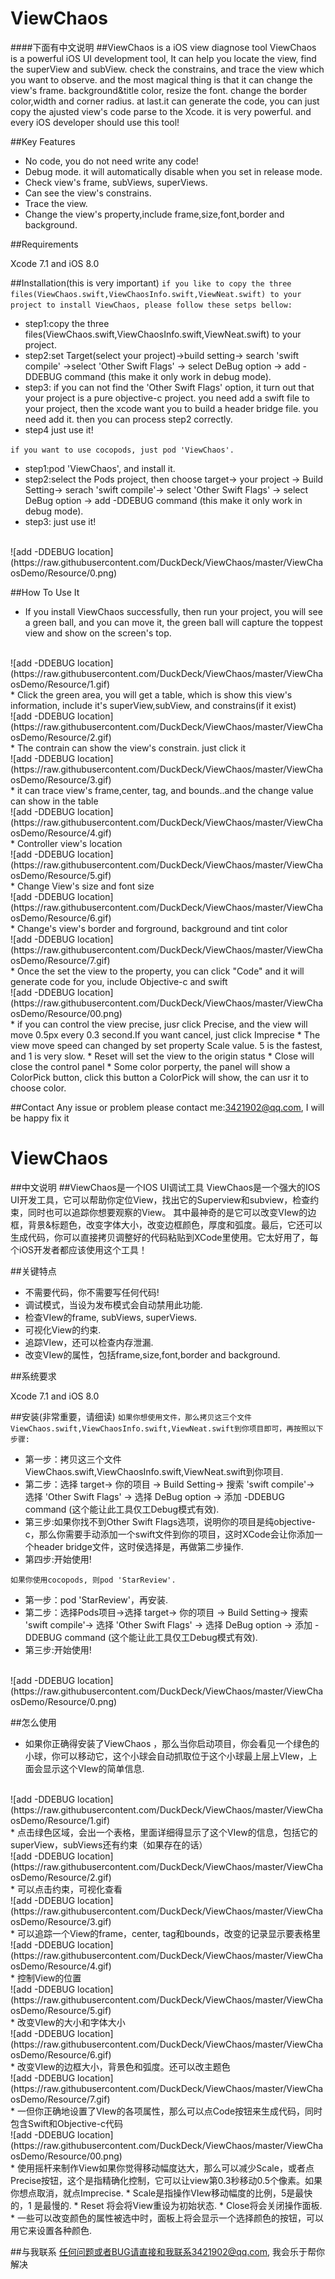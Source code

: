 ViewChaos
===
####下面有中文说明
##ViewChaos is a iOS view diagnose tool
ViewChaos is a powerful iOS UI development tool, It can help you locate the view, find the superView and subView. check the constrains, and trace the view which you want to observe. and the most magical thing is that it can change the view's frame. background&title color, resize the font. change the border color,width and corner radius. at last.it can generate the code,  you can just copy the ajusted view's code parse to the Xcode.  it is very powerful. and every iOS developer should use this tool!

##Key Features
* No code, you do not need write any code!
* Debug mode. it will automatically disable when you set in release mode.
* Check view's frame, subViews, superViews.
* Can see the view's constrains.
* Trace the view.
* Change the view's property,include frame,size,font,border and background.

##Requirements 

Xcode 7.1 and iOS 8.0

##Installation(this is very important)
`if you like to copy the three files(ViewChaos.swift,ViewChaosInfo.swift,ViewNeat.swift) to your project to install ViewChaos, please follow these setps bellow:`
* step1:copy the three files(ViewChaos.swift,ViewChaosInfo.swift,ViewNeat.swift) to your project.
* step2:set Target(select your project)->build setting-> search 'swift compile' ->select 'Other Swift Flags' -> select DeBug option -> add -DDEBUG command (this make it only work in debug mode).
* step3: if you can not find the 'Other Swift Flags' option, it turn out that your project is a pure objective-c project. you need add a swift file to your project, then the xcode want you to build a header bridge file. you need add it. then you can process step2 correctly.
* step4 just use it! 

`if you want to use cocopods, just pod 'ViewChaos'.`
* step1:pod 'ViewChaos', and install it.
* step2:select the Pods project, then choose target-> your project -> Build Setting-> serach 'swift compile'-> select 'Other Swift Flags' -> select DeBug option -> add -DDEBUG command (this make it only work in debug mode).
* step3: just use it!
<br>
![add -DDEBUG location](https://raw.githubusercontent.com/DuckDeck/ViewChaos/master/ViewChaosDemo/Resource/0.png)  

##How To Use It 
* If you install ViewChaos successfully, then run your project, you will see a green ball, and you can move it, the green ball will capture the toppest view and show on the screen's top.
<br>
![add -DDEBUG location](https://raw.githubusercontent.com/DuckDeck/ViewChaos/master/ViewChaosDemo/Resource/1.gif)
<br>
* Click the green area, you will get a table, which is show this view's information, include it's superView,subView, and constrains(if it exist)
<br>
![add -DDEBUG location](https://raw.githubusercontent.com/DuckDeck/ViewChaos/master/ViewChaosDemo/Resource/2.gif)
<br>
* The contrain can show the view's constrain. just click it
<br>
![add -DDEBUG location](https://raw.githubusercontent.com/DuckDeck/ViewChaos/master/ViewChaosDemo/Resource/3.gif)
<br>
* it can trace view's frame,center, tag, and bounds..and the change value can show in the table
<br>
![add -DDEBUG location](https://raw.githubusercontent.com/DuckDeck/ViewChaos/master/ViewChaosDemo/Resource/4.gif)
<br>
* Controller view's location
<br>
![add -DDEBUG location](https://raw.githubusercontent.com/DuckDeck/ViewChaos/master/ViewChaosDemo/Resource/5.gif)
<br>
* Change View's size and font size
<br>
![add -DDEBUG location](https://raw.githubusercontent.com/DuckDeck/ViewChaos/master/ViewChaosDemo/Resource/6.gif)
<br>
* Change's view's border and forground, background and tint color
<br>
![add -DDEBUG location](https://raw.githubusercontent.com/DuckDeck/ViewChaos/master/ViewChaosDemo/Resource/7.gif)
<br>
* Once the set the view to the property, you can click "Code" and it will generate code for you, include Objective-c and swift
<br>
![add -DDEBUG location](https://raw.githubusercontent.com/DuckDeck/ViewChaos/master/ViewChaosDemo/Resource/00.png)
<br>
* if you can control the view precise, jusr click Precise, and the view will move 0.5px every 0.3 second.If you want cancel, just click Imprecise
* The view move speed can changed by set property Scale value. 5 is the fastest, and 1 is very slow.
* Reset will set the view to the origin status
* Close will close the control panel
* Some color porperty, the panel will show a ColorPick button, click this button a ColorPick will show, the can usr it to choose color.

##Contact 
Any issue or problem please contact me:3421902@qq.com, I will be happy fix it




ViewChaos
===
##中文说明
##ViewChaos是一个IOS UI调试工具
ViewChaos是一个强大的IOS UI开发工具，它可以帮助你定位View，找出它的Superview和subview，检查约束，同时也可以追踪你想要观察的View。 其中最神奇的是它可以改变VIew的边框，背景&标题色，改变字体大小，改变边框颜色，厚度和弧度。最后，它还可以生成代码，你可以直接拷贝调整好的代码粘贴到XCode里使用。它太好用了，每个iOS开发者都应该使用这个工具！

##关键特点
* 不需要代码，你不需要写任何代码!
* 调试模式，当设为发布模式会自动禁用此功能.
* 检查VIew的frame, subViews, superViews.
* 可视化View的约束.
* 追踪VIew，还可以检查内存泄漏.
* 改变VIew的属性，包括frame,size,font,border and background.

##系统要求 

Xcode 7.1 and iOS 8.0

##安装(非常重要，请细读)
`如果你想使用文件，那么拷贝这三个文件ViewChaos.swift,ViewChaosInfo.swift,ViewNeat.swift到你项目即可，再按照以下步骤:`
* 第一步：拷贝这三个文件ViewChaos.swift,ViewChaosInfo.swift,ViewNeat.swift到你项目.
* 第二步：选择 target-> 你的项目 -> Build Setting-> 搜索 'swift compile'-> 选择 'Other Swift Flags' -> 选择 DeBug option -> 添加 -DDEBUG command (这个能让此工具仅工Debug模式有效).
* 第三步:如果你找不到Other Swift Flags选项，说明你的项目是纯objective-c，那么你需要手动添加一个swift文件到你的项目，这时XCode会让你添加一个header bridge文件，这时侯选择是，再做第二步操作.
* 第四步:开始使用! 

`如果你使用cocopods, 则pod 'StarReview'.`
* 第一步：pod 'StarReview'，再安装.
* 第二步：选择Pods项目->选择 target-> 你的项目 -> Build Setting-> 搜索 'swift compile'-> 选择 'Other Swift Flags' -> 选择 DeBug option -> 添加 -DDEBUG command (这个能让此工具仅工Debug模式有效).
* 第三步:开始使用!
<br>
![add -DDEBUG location](https://raw.githubusercontent.com/DuckDeck/ViewChaos/master/ViewChaosDemo/Resource/0.png)  

##怎么使用
* 如果你正确得安装了ViewChaos ，那么当你启动项目，你会看见一个绿色的小球，你可以移动它，这个小球会自动抓取位于这个小球最上层上VIew，上面会显示这个VIew的简单信息.
<br>
![add -DDEBUG location](https://raw.githubusercontent.com/DuckDeck/ViewChaos/master/ViewChaosDemo/Resource/1.gif)
<br>
* 点击绿色区域，会出一个表格，里面详细得显示了这个VIew的信息，包括它的superView，subViews还有约束（如果存在的话）
<br>
![add -DDEBUG location](https://raw.githubusercontent.com/DuckDeck/ViewChaos/master/ViewChaosDemo/Resource/2.gif)
<br>
* 可以点击约束，可视化查看
<br>
![add -DDEBUG location](https://raw.githubusercontent.com/DuckDeck/ViewChaos/master/ViewChaosDemo/Resource/3.gif)
<br>
* 可以追踪一个View的frame，center, tag和bounds，改变的记录显示要表格里
<br>
![add -DDEBUG location](https://raw.githubusercontent.com/DuckDeck/ViewChaos/master/ViewChaosDemo/Resource/4.gif)
<br>
* 控制View的位置
<br>
![add -DDEBUG location](https://raw.githubusercontent.com/DuckDeck/ViewChaos/master/ViewChaosDemo/Resource/5.gif)
<br>
* 改变VIew的大小和字体大小
<br>
![add -DDEBUG location](https://raw.githubusercontent.com/DuckDeck/ViewChaos/master/ViewChaosDemo/Resource/6.gif)
<br>
* 改变VIew的边框大小，背景色和弧度。还可以改主题色
<br>
![add -DDEBUG location](https://raw.githubusercontent.com/DuckDeck/ViewChaos/master/ViewChaosDemo/Resource/7.gif)
<br>
* 一但你正确地设置了VIew的各项属性，那么可以点Code按钮来生成代码，同时包含Swift和Objective-c代码
<br>
![add -DDEBUG location](https://raw.githubusercontent.com/DuckDeck/ViewChaos/master/ViewChaosDemo/Resource/00.png)
<br>
* 使用摇杆来制作View如果你觉得移动幅度达大，那么可以减少Scale，或者点Precise按钮，这个是指精确化控制，它可以让view第0.3秒移动0.5个像素。如果你想点取消，就点Imprecise.
* Scale是指操作VIew移动幅度的比例，5是最快的，1 是最慢的.
* Reset 将会将View重设为初始状态.
* Close将会关闭操作面板.
* 一些可以改变颜色的属性被选中时，面板上将会显示一个选择颜色的按钮，可以用它来设置各种颜色.

##与我联系 
任何问题或者BUG请直接和我联系3421902@qq.com, 我会乐于帮你解决

